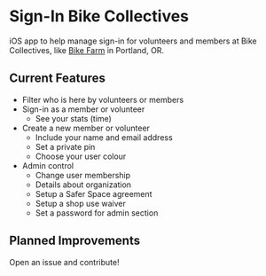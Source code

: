 # Sign-In Bike Collectives

iOS app to help manage sign-in for volunteers and members at Bike Collectives, like [Bike Farm](http://bikefarm.org/) in Portland, OR.

## Current Features
- Filter who is here by volunteers or members
- Sign-in as a member or volunteer
    - See your stats (time)
- Create a new member or volunteer
    - Include your name and email address
    - Set a private pin
    - Choose your user colour
- Admin control
    - Change user membership
    - Details about organization
    - Setup a Safer Space agreement
    - Setup a shop use waiver
    - Set a password for admin section

## Planned Improvements
Open an issue and contribute!